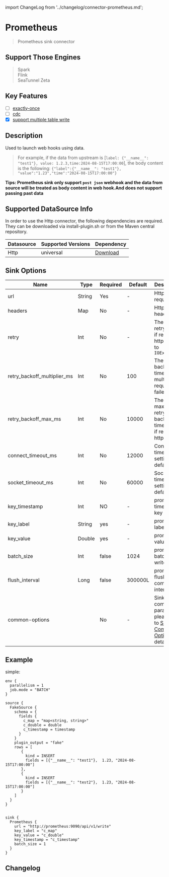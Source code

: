 import ChangeLog from '../changelog/connector-prometheus.md';

# Prometheus

> Prometheus sink connector

## Support Those Engines

> Spark<br/>
> Flink<br/>
> SeaTunnel Zeta<br/>

## Key Features

- [ ] [exactly-once](../../concept/connector-v2-features.md)
- [ ] [cdc](../../concept/connector-v2-features.md)
- [x] [support multiple table write](../../concept/connector-v2-features.md)

## Description

Used to launch web hooks using data.

> For example, if the data from upstream is [`label: {"__name__": "test1"}, value: 1.2.3,time:2024-08-15T17:00:00`], the body content is the following: `{"label":{"__name__": "test1"}, "value":"1.23","time":"2024-08-15T17:00:00"}`

**Tips: Prometheus sink only support `post json` webhook and the data from source will be treated as body content in web hook.And does not support passing past data**

## Supported DataSource Info

In order to use the Http connector, the following dependencies are required.
They can be downloaded via install-plugin.sh or from the Maven central repository.

| Datasource | Supported Versions |                                                    Dependency                                                    |
|------------|--------------------|------------------------------------------------------------------------------------------------------------------|
| Http       | universal          | [Download](https://mvnrepository.com/artifact/org.apache.seatunnel/seatunnel-connectors-v2/connector-prometheus) |

## Sink Options

|            Name             |  Type  | Required | Default | Description                                                                                                 |
|-----------------------------|--------|----------|---------|-------------------------------------------------------------------------------------------------------------|
| url                         | String | Yes      | -       | Http request url                                                                                            |
| headers                     | Map    | No       | -       | Http headers                                                                                                |
| retry                       | Int    | No       | -       | The max retry times if request http return to `IOException`                                                 |
| retry_backoff_multiplier_ms | Int    | No       | 100     | The retry-backoff times(millis) multiplier if request http failed                                           |
| retry_backoff_max_ms        | Int    | No       | 10000   | The maximum retry-backoff times(millis) if request http failed                                              |
| connect_timeout_ms          | Int    | No       | 12000   | Connection timeout setting, default 12s.                                                                    |
| socket_timeout_ms           | Int    | No       | 60000   | Socket timeout setting, default 60s.                                                                        |
| key_timestamp               | Int    | NO       | -       | prometheus timestamp  key .                                                                                 |
| key_label                   | String | yes      | -       | prometheus label key                                                                                        |
| key_value                   | Double | yes      | -       | prometheus value                                                                                            |
| batch_size                  | Int    | false    | 1024       | prometheus batch size write                                                                                 |
| flush_interval              | Long   | false      | 300000L  | prometheus flush commit interval                                                     |
| common-options              |        | No       | -       | Sink plugin common parameters, please refer to [Sink Common Options](../sink-common-options.md) for details |

## Example

simple:

```hocon
env {
  parallelism = 1
  job.mode = "BATCH"
}

source {
  FakeSource {
    schema = {
      fields {
        c_map = "map<string, string>"
        c_double = double
        c_timestamp = timestamp
      }
    }
    plugin_output = "fake"
    rows = [
       {
         kind = INSERT
         fields = [{"__name__": "test1"},  1.23, "2024-08-15T17:00:00"]
       },
       {
         kind = INSERT
         fields = [{"__name__": "test2"},  1.23, "2024-08-15T17:00:00"]
       }
    ]
  }
}


sink {
  Prometheus {
    url = "http://prometheus:9090/api/v1/write"
    key_label = "c_map"
    key_value = "c_double"
    key_timestamp = "c_timestamp"
    batch_size = 1
  }
}

```

## Changelog

<ChangeLog />